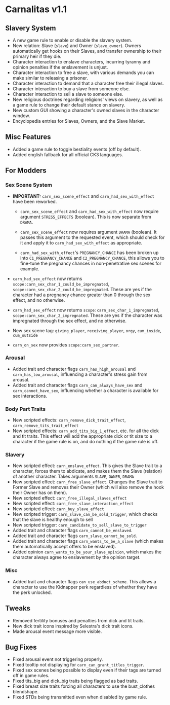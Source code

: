 # Carnalitas v1.1

## Slavery System

* A new game rule to enable or disable the slavery system.
* New relation: Slave (`slave`) and Owner (`slave_owner`). Owners automatically get hooks on their Slaves, and transfer ownership to their primary heir if they die.
* Character interaction to enslave characters, incurring tyranny and opinion penalties if the enslavement is unjust.
* Character interaction to free a slave, with various demands you can make similar to releasing a prisoner.
* Character interaction to demand that a character free their illegal slaves.
* Character interaction to buy a slave from someone else.
* Character interaction to sell a slave to someone else.
* New religious doctrines regarding religions' views on slavery, as well as a game rule to change their default stance on slavery.
* New custom GUI showing a character's owned slaves in the character window.
* Encyclopedia entries for Slaves, Owners, and the Slave Market.

## Misc Features

* Added a game rule to toggle bestiality events (off by default).
* Added english fallback for all official CK3 languages.

## For Modders

### Sex Scene System

* **IMPORTANT:** `carn_sex_scene_effect` and `carn_had_sex_with_effect` have been reworked.

  * `carn_sex_scene_effect` and `carn_had_sex_with_effect` now require argument `STRESS_EFFECTS` (boolean). This is now separate from `DRAMA`.

  * `carn_sex_scene_effect` now requires argument `DRAMA` (boolean). It passes this argument to the requested event, which should check for it and apply it to `carn_had_sex_with_effect` as appropriate.

  * `carn_had_sex_with_effect`'s `PREGNANCY_CHANCE` has been broken up into `C1_PREGNANCY_CHANCE` and `C2_PREGNANCY_CHANCE`, this allows you to fine-tune the pregnancy chances in non-penetrative sex scenes for example.
* `carn_had_sex_effect` now returns `scope:carn_sex_char_1_could_be_impregnated`, `scope:carn_sex_char_2_could_be_impregnated`. These are yes if the character had a pregnancy chance greater than 0 through the sex effect, and no otherwise.
* `carn_had_sex_effect` now returns `scope:carn_sex_char_1_impregnated`, `scope:carn_sex_char_2_impregnated`. These are yes if the character was impregnated through the sex effect, and no otherwise.

* New sex scene tag: `giving_player`, `receiving_player`, `orgy`, `cum_inside`, `cum_outside`
* `carn_on_sex` now provides `scope:carn_sex_partner`.

### Arousal

* Added trait and character flags `carn_has_high_arousal` and `carn_has_low_arousal`, influencing a character's stress gain from arousal.
* Added trait and character flags `carn_can_always_have_sex` and `carn_cannot_have_sex`, influencing whether a character is available for sex interactions.

### Body Part Traits

* New scripted effects: `carn_remove_dick_trait_effect`, `carn_remove_tits_trait_effect`
* New scripted effects: `carn_add_tits_big_1_effect`, etc. for all the dick and tit traits. This effect will add the appropriate dick or tit size to a character if the game rule is on, and do nothing if the game rule is off.

### Slavery

* New scripted effect: `carn_enslave_effect`. This gives the Slave trait to a character, forces them to abdicate, and makes them the Slave (relation) of another character. Takes arguments `SLAVE`, `OWNER`, `DRAMA`
* New scripted effect: `carn_free_slave_effect`. Changes the Slave trait to Former Slave and removes their Owner (which will also remove the hook their Owner has on them).
* New scripted effect: `carn_free_illegal_slaves_effect`
* New scripted effect: `carn_free_slave_interaction_effect`
* New scripted effect: `carn_buy_slave_effect`
* New scripted trigger: `carn_slave_can_be_sold_trigger`, which checks that the slave is healthy enough to sell
* New scripted trigger: `carn_candidate_to_sell_slave_to_trigger`
* Added trait and character flags `carn_cannot_be_enslaved`.
* Added trait and character flags `carn_slave_cannot_be_sold`.
* Added trait and character flags `carn_wants_to_be_a_slave` (which makes them automatically accept offers to be enslaved).
* Added opinion `carn_wants_to_be_your_slave_opinion`, which makes the character always agree to enslavement by the opinion target.

### Misc

* Added trait and character flags `can_use_abduct_scheme`. This allows a character to use the Kidnapper perk regardless of whether they have the perk unlocked.

## Tweaks

* Removed fertility bonuses and penalties from dick and tit traits.
* New dick trait icons inspired by Selestra's dick trait icons.
* Made arousal event message more visible.

## Bug Fixes

* Fixed arousal event not triggering properly.
* Fixed tooltip not displaying for `carn_can_grant_titles_trigger`.
* Fixed sex scenes being possible to display even if their tags are turned off in game rules.
* Fixed tits_big and dick_big traits being flagged as bad traits.
* Fixed breast size traits forcing all characters to use the bust_clothes blendshape.
* Fixed STDs being transmitted even when disabled by game rule.
